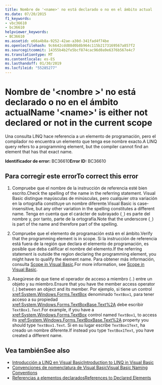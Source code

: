```yaml
---
title: Nombre de '<name>' no está declarado o no en el ámbito actual
ms.date: 07/20/2015
f1_keywords:
- vbc36610
- bc36610
helpviewer_keywords:
- BC36610
ms.assetid: e66a4b8a-9252-42ae-a30d-341fad4f74be
ms.openlocfilehash: 9c6642cdd88d0b8b964c115b2173169567a857f2
ms.sourcegitcommit: 14355b4b2fe5bcf874cac96d0a9e6376b567e4c7
ms.translationtype: MT
ms.contentlocale: es-ES
ms.lasthandoff: 01/30/2019
ms.locfileid: "55285277"
---
```

# <a name="name-name-is-either-not-declared-or-not-in-the-current-scope"></a><span data-ttu-id="bfa8f-102">Nombre de '\<nombre >' no está declarado o no en el ámbito actual</span><span class="sxs-lookup"><span data-stu-id="bfa8f-102">Name '\<name>' is either not declared or not in the current scope</span></span>
<span data-ttu-id="bfa8f-103">Una consulta LINQ hace referencia a un elemento de programación, pero el compilador no encuentra un elemento que tenga ese nombre exacto.</span><span class="sxs-lookup"><span data-stu-id="bfa8f-103">A LINQ query refers to a programming element, but the compiler cannot find an element that has that exact name.</span></span>  
  
 <span data-ttu-id="bfa8f-104">**Identificador de error:** BC36610</span><span class="sxs-lookup"><span data-stu-id="bfa8f-104">**Error ID:** BC36610</span></span>  
  
## <a name="to-correct-this-error"></a><span data-ttu-id="bfa8f-105">Para corregir este error</span><span class="sxs-lookup"><span data-stu-id="bfa8f-105">To correct this error</span></span>  
  
1.  <span data-ttu-id="bfa8f-106">Compruebe que el nombre de la instrucción de referencia esté bien escrito.</span><span class="sxs-lookup"><span data-stu-id="bfa8f-106">Check the spelling of the name in the referring statement.</span></span> <span data-ttu-id="bfa8f-107">Visual Basic distingue mayúsculas de minúsculas, pero cualquier otra variación en la ortografía constituye un nombre diferente.</span><span class="sxs-lookup"><span data-stu-id="bfa8f-107">Visual Basic is case-insensitive, but any other variation in the spelling constitutes a different name.</span></span> <span data-ttu-id="bfa8f-108">Tenga en cuenta que el carácter de subrayado (`_`) es parte del nombre y, por tanto, parte de la ortografía.</span><span class="sxs-lookup"><span data-stu-id="bfa8f-108">Note that the underscore (`_`) is part of the name and therefore part of the spelling.</span></span>  
  
2.  <span data-ttu-id="bfa8f-109">Compruebe que el elemento de programación está en el ámbito.</span><span class="sxs-lookup"><span data-stu-id="bfa8f-109">Verify that the programming element is in scope.</span></span> <span data-ttu-id="bfa8f-110">Si la instrucción de referencia está fuera de la región que declara el elemento de programación, es posible que deba calificar el nombre del elemento.</span><span class="sxs-lookup"><span data-stu-id="bfa8f-110">If the referring statement is outside the region declaring the programming element, you might have to qualify the element name.</span></span> <span data-ttu-id="bfa8f-111">Para obtener más información, consulta [Scope in Visual Basic](../../visual-basic/programming-guide/language-features/declared-elements/scope.md).</span><span class="sxs-lookup"><span data-stu-id="bfa8f-111">For more information, see [Scope in Visual Basic](../../visual-basic/programming-guide/language-features/declared-elements/scope.md).</span></span>  
  
3.  <span data-ttu-id="bfa8f-112">Asegúrese de que tiene el operador de acceso a miembro (`.`) entre un objeto y su miembro.</span><span class="sxs-lookup"><span data-stu-id="bfa8f-112">Ensure that you have the member access operator (`.`) between an object and its member.</span></span> <span data-ttu-id="bfa8f-113">Por ejemplo, si tiene un control <xref:System.Windows.Forms.TextBox> denominado `TextBox1`, para tener acceso a su propiedad <xref:System.Windows.Forms.TextBoxBase.Text%2A> debe escribir `TextBox1.Text`.</span><span class="sxs-lookup"><span data-stu-id="bfa8f-113">For example, if you have a <xref:System.Windows.Forms.TextBox> control named `TextBox1`, to access its <xref:System.Windows.Forms.TextBoxBase.Text%2A> property you should type `TextBox1.Text`.</span></span> <span data-ttu-id="bfa8f-114">Si en su lugar escribe `TextBox1Text`, ha creado un nombre diferente.</span><span class="sxs-lookup"><span data-stu-id="bfa8f-114">If instead you type `TextBox1Text`, you have created a different name.</span></span>  
  
## <a name="see-also"></a><span data-ttu-id="bfa8f-115">Vea también</span><span class="sxs-lookup"><span data-stu-id="bfa8f-115">See also</span></span>
- [<span data-ttu-id="bfa8f-116">Introducción a LINQ en Visual Basic</span><span class="sxs-lookup"><span data-stu-id="bfa8f-116">Introduction to LINQ in Visual Basic</span></span>](../../visual-basic/programming-guide/language-features/linq/introduction-to-linq.md)
- [<span data-ttu-id="bfa8f-117">Convenciones de nomenclatura de Visual Basic</span><span class="sxs-lookup"><span data-stu-id="bfa8f-117">Visual Basic Naming Conventions</span></span>](../../visual-basic/programming-guide/program-structure/naming-conventions.md)
- [<span data-ttu-id="bfa8f-118">Referencias a elementos declarados</span><span class="sxs-lookup"><span data-stu-id="bfa8f-118">References to Declared Elements</span></span>](../../visual-basic/programming-guide/language-features/declared-elements/references-to-declared-elements.md)
